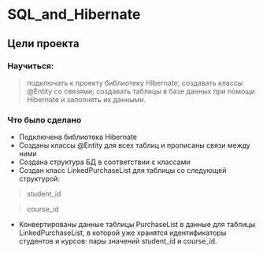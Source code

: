# SQL_and_Hibernate


## Цели проекта

### Научиться:

 > подключать к проекту библиотеку Hibernate;
 > создавать классы @Entity со связями;
 > создавать таблицы в базе данных при помощи Hibernate и заполнять их данными.
  
### Что было сделано
* Подключена библиотека Hibernate
* Созданы классы @Entity для всех таблиц и прописаны связи между ними
* Создана структура БД в соответствии с классами
* Создан класс LinkedPurchaseList для таблицы со следующей структурой:
> student_id

> course_id
* Конвертированы данные таблицы PurchaseList в данные для таблицы LinkedPurchaseList, в которой уже хранятся идентификаторы студентов и курсов: пары значений student_id и course_id.
